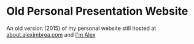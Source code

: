 # Old Personal Presentation Website

An old version (2015) of my personal website still hosted at [about.aleximbrea.com](https://about.aleximbrea.com) and [I'm Alex](https://imalex.me)
